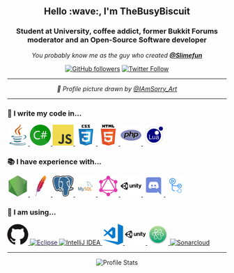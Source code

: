<h2 align="center">Hello :wave:, I'm TheBusyBiscuit</h1>
<h3 align="center">Student at University, coffee addict, former Bukkit Forums moderator and an Open-Source Software developer</h3>

<p align="center">
  <em>You probably know me as the guy who created <a href="https://github.com/Slimefun"><strong>@Slimefun</strong></a></em>
</p>

<p align="center">
  <a href="https://github.com/TheBusyBiscuit"><img alt="GitHub followers" src="https://img.shields.io/github/followers/TheBusyBiscuit?label=%40TheBusyBiscuit&style=social"></a>
  <a href="https://twitter.com/TheBusyBiscuit"><img alt="Twitter Follow" src="https://img.shields.io/twitter/follow/TheBusyBiscuit?label=%40TheBusyBiscuit&style=social"></a>
</p>

<hr/>
<p align="center">
  <em>
    🎨 Profile picture drawn by <a href="https://www.instagram.com/iamsorry_art/">@IAmSorry_Art</a>
  </em>
</p>
<hr/>

### :speech_balloon: I write my code in...

<a title="Java" href="https://github.com/TheBusyBiscuit?tab=repositories&language=java">
  <img alt="Java" height="48px" src="https://raw.githubusercontent.com/github/explore/master/topics/java/java.png" />
</a>
<a title="C#" href="https://github.com/TheBusyBiscuit?tab=repositories&language=c%23">
  <img alt="C Sharp" height="48px" src="https://raw.githubusercontent.com/github/explore/master/topics/csharp/csharp.png" />
</a>
<a title="JavaScript" href="https://github.com/TheBusyBiscuit?tab=repositories&language=javascript">
  <img alt="Java Script" height="48px" src="https://raw.githubusercontent.com/github/explore/master/topics/javascript/javascript.png" />
</a>
<a title="CSS" href="https://github.com/TheBusyBiscuit?tab=repositories&language=css">
  <img alt="CSS" height="48px" src="https://raw.githubusercontent.com/github/explore/master/topics/css/css.png" />
</a>
<a title="HTML" href="https://github.com/TheBusyBiscuit?tab=repositories&language=html">
  <img alt="HTML" height="48px" src="https://raw.githubusercontent.com/github/explore/master/topics/html/html.png" />
</a>
<a title="PHP" href="https://github.com/TheBusyBiscuit?tab=repositories&language=php">
  <img alt="PHP" height="48px" src="https://raw.githubusercontent.com/github/explore/master/topics/php/php.png" />
</a>
<a title="Lua" href="https://github.com/TheBusyBiscuit?tab=repositories&language=lua">
  <img alt="Lua" height="48px" src="https://raw.githubusercontent.com/github/explore/master/topics/lua/lua.png" />
</a>

### :books: I have experience with...

<a title="node.js" href="https://nodejs.org/">
  <img alt="Node JS" height="48px" src="https://raw.githubusercontent.com/github/explore/master/topics/nodejs/nodejs.png" />
</a>
<a title="Apache Maven" href="https://maven.apache.org/">
  <img alt="Maven" height="48px" src="https://raw.githubusercontent.com/github/explore/master/topics/maven/maven.png" />
</a>
<a title="Postgresql" href="https://www.postgresql.org/">
  <img alt="Postgresql" height="48px" src="https://raw.githubusercontent.com/github/explore/master/topics/postgresql/postgresql.png" />
</a>
<a title="MySQL" href="https://www.mysql.com/">
  <img alt="MySQL" height="48px" src="https://raw.githubusercontent.com/github/explore/master/topics/mysql/mysql.png" />
</a>
<a title="GraphQL" href="https://graphql.org/">
  <img alt="GraphQL" height="48px" src="https://raw.githubusercontent.com/github/explore/master/topics/graphql/graphql.png" />
</a>
<a title="Unity3D" href="https://unity.com/">
  <img alt="Unity 3D" height="48px" src="https://raw.githubusercontent.com/github/explore/master/topics/unity/unity.png" />
</a>
<a title="Discord" href="https://discord.com/">
  <img alt="Discord" height="48px" src="https://raw.githubusercontent.com/github/explore/master/topics/discord/discord.png" />
</a>
<a title="GitHub Actions" href="https://github.com/features/actions">
  <img alt="GitHub Actions" height="48px" src="https://raw.githubusercontent.com/github/explore/master/topics/actions/actions.png" />
</a>
  
### :wrench: I am using...

<a title="GitHub" href="https://github.com/">
  <img alt="GitHub" height="48px" src="https://raw.githubusercontent.com/github/explore/master/topics/github/github.png" />
</a>
<a title="Eclipse IDE" href="https://www.eclipse.org/">
  <img alt="Eclipse" height="48px" src="https://raw.githubusercontent.com/simple-icons/simple-icons/master/icons/eclipseide.svg" style="color: #2C2255;"/>
</a>
<a title="IntelliJ IDEA" href="https://www.jetbrains.com/idea/">
  <img alt="IntelliJ IDEA" height="48px" src="https://raw.githubusercontent.com/simple-icons/simple-icons/master/icons/intellijidea.svg" />
</a>
<a title="Visual Studio" href="https://visualstudio.microsoft.com/">
  <img alt="Visual Studio" height="48px" src="https://raw.githubusercontent.com/github/explore/master/topics/visual-studio-code/visual-studio-code.png" />
</a>
<a title="Unity3D" href="https://unity.com/">
  <img alt="Unity 3D" height="48px" src="https://raw.githubusercontent.com/github/explore/master/topics/unity/unity.png" />
</a>
<a title="Atom" href="https://atom.io/">
  <img alt="Atom" height="48px" src="https://raw.githubusercontent.com/github/explore/master/topics/atom/atom.png" />
</a>
<a title="Sonarcloud" href="https://sonarcloud.io/">
  <img alt="Sonarcloud" height="48px" src="https://raw.githubusercontent.com/simple-icons/simple-icons/master/icons/sonarcloud.svg" />
</a>

<hr/>

<p align="center">
  <img src="https://github-readme-stats.vercel.app/api?username=TheBusyBiscuit&show_icons=true" alt="Profile Stats">
</p>
